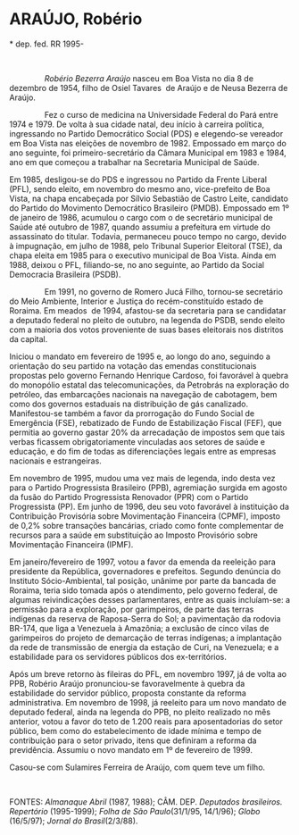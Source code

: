 ARAÚJO, Robério
===============

\* dep. fed. RR 1995-

 

                *Robério Bezerra Araújo* nasceu em Boa Vista no dia 8 de
dezembro de 1954, filho de Osiel Tavares  de Araújo e de Neusa Bezerra
de Araújo.

                Fez o curso de medicina na Universidade Federal do Pará
entre 1974 e 1979. De volta à sua cidade natal, deu início à carreira
política, ingressando no Partido Democrático Social (PDS) e elegendo-se
vereador em Boa Vista nas eleições de novembro de 1982. Empossado em
março do ano seguinte, foi primeiro-secretário da Câmara Municipal em
1983 e 1984, ano em que começou a trabalhar na Secretaria Municipal de
Saúde.

Em 1985, desligou-se do PDS e ingressou no Partido da Frente Liberal
(PFL), sendo eleito, em novembro do mesmo ano, vice-prefeito de Boa
Vista, na chapa encabeçada por Sílvio Sebastião de Castro Leite,
candidato do Partido do Movimento Democrático Brasileiro (PMDB).
Empossado em 1º de janeiro de 1986, acumulou o cargo com o de secretário
municipal de Saúde até outubro de 1987, quando assumiu a prefeitura em
virtude do assassinato do titular. Todavia, permaneceu pouco tempo no
cargo, devido à impugnação, em julho de 1988, pelo Tribunal Superior
Eleitoral (TSE), da chapa eleita em 1985 para o executivo municipal de
Boa Vista. Ainda em 1988, deixou o PFL, filiando-se, no ano seguinte, ao
Partido da Social Democracia Brasileira (PSDB).

                Em 1991, no governo de Romero Jucá Filho, tornou-se
secretário do Meio Ambiente, Interior e Justiça do recém-constituído
estado de Roraima. Em meados  de 1994, afastou-se da secretaria para se
candidatar a deputado federal no pleito de outubro, na legenda do PSDB,
sendo eleito com a maioria dos votos proveniente de suas bases
eleitorais nos distritos da capital.

Iniciou o mandato em fevereiro de 1995 e, ao longo do ano, seguindo a
orientação do seu partido na votação das emendas constitucionais
propostas pelo governo Fernando Henrique Cardoso, foi favorável à quebra
do monopólio estatal das telecomunicações, da Petrobrás na exploração do
petróleo, das embarcações nacionais na navegação de cabotagem, bem como
dos governos estaduais na distribuição de gás canalizado. Manifestou-se
também a favor da prorrogação do Fundo Social de Emergência (FSE),
rebatizado de Fundo de Estabilização Fiscal (FEF), que permitia ao
governo gastar 20% da arrecadação de impostos sem que tais verbas
ficassem obrigatoriamente vinculadas aos setores de saúde e educação, e
do fim de todas as diferenciações legais entre as empresas nacionais e
estrangeiras.

Em novembro de 1995, mudou uma vez mais de legenda, indo desta vez para
o Partido Progressista Brasileiro (PPB), agremiação surgida em agosto da
fusão do Partido Progressista Renovador (PPR) com o Partido Progressista
(PP). Em junho de 1996, deu seu voto favorável à instituição da
Contribuição Provisória sobre Movimentação Financeira (CPMF), imposto de
0,2% sobre transações bancárias, criado como fonte complementar de
recursos para a saúde em substituição ao Imposto Provisório sobre
Movimentação Financeira (IPMF).

Em janeiro/fevereiro de 1997, votou a favor da emenda da reeleição para
presidente da República, governadores e prefeitos. Segundo denúncia do
Instituto Sócio-Ambiental, tal posição, unânime por parte da bancada de
Roraima, teria sido tomada após o atendimento, pelo governo federal, de
algumas reivindicações desses parlamentares, entre as quais incluíam-se:
a permissão para a exploração, por garimpeiros, de parte das terras
indígenas da reserva de Raposa-Serra do Sol; a pavimentação da rodovia
BR-174, que liga a Venezuela à Amazônia; a exclusão de cinco vilas de
garimpeiros do projeto de demarcação de terras indígenas; a implantação
da rede de transmissão de energia da estação de Curi, na Venezuela; e a
estabilidade para os servidores públicos dos ex-territórios.

Após um breve retorno às fileiras do PFL, em novembro 1997, já de volta
ao PPB, Robério Araújo pronunciou-se favoravelmente à quebra da
estabilidade do servidor público, proposta constante da reforma
administrativa. Em novembro de 1998, já reeleito para um novo mandato de
deputado federal, ainda na legenda do PPB, no pleito realizado no mês
anterior, votou a favor do teto de 1.200 reais para aposentadorias do
setor público, bem como do estabelecimento de idade mínima e tempo de
contribuição para o setor privado, itens que definiram a reforma da
previdência. Assumiu o novo mandato em 1º de fevereiro de 1999.

Casou-se com Sulamires Ferreira de Araújo, com quem teve um filho.

 

FONTES: *Almanaque Abril* (1987, 1988); CÂM. DEP. *Deputados
brasileiros. Repertório* (1995-1999); *Folha de São Paulo*(31/1/95,
14/1/96); *Globo* (16/5/97); *Jornal do Brasil*(2/3/88).
